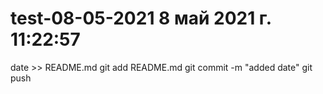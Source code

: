 # test-08-05-2021 8 май 2021 г. 11:22:57
date >> README.md
git add README.md
git commit -m "added date"
git push
